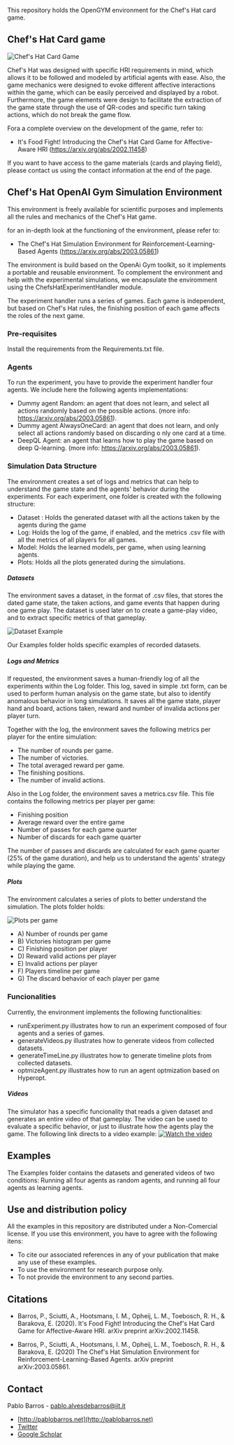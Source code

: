 This repository holds the OpenGYM environment for the Chef's Hat card game.

## Chef's Hat Card game

![Chef's Hat Card Game](gitImages/cardGame.jpg) 

Chef's Hat was designed with specific HRI requirements in mind, which allows it to be followed and modeled by artificial agents with ease. Also, the game mechanics were designed to evoke different affective interactions within the game, which can be easily perceived and displayed by a robot. Furthermore, the game elements were design to facilitate the extraction of the game state through the use of QR-codes and specific turn taking actions, which do not break the game flow.

Fora a complete overview on the development of the game, refer to:

- It's Food Fight! Introducing the Chef's Hat Card Game for Affective-Aware HRI (https://arxiv.org/abs/2002.11458)


If you want to have access to the game materials (cards and playing field), please contact us using the contact information at the end of the page.


## Chef's Hat OpenAI Gym Simulation Environment

This environment is freely available for scientific purposes and implements all the rules and mechanics of the Chef's Hat game.

for an in-depth look at the functioning of the environment, please refer to:
 - The Chef's Hat Simulation Environment for Reinforcement-Learning-Based Agents (https://arxiv.org/abs/2003.05861)

The environment is build based on the OpenAi Gym toolkit, so it implements a portable and reusable environment.
To complement the environment and help with the experimental simulations, we encapsulate the enviromment using the
ChefsHatExperimentHandler module.

The experiment handler runs a series of games. Each game is independent, but based on Chef's Hat rules, the finishing position
of each game affects the roles of the next game.

### Pre-requisites

Install the requirements from the Requirements.txt file.

### Agents

To run the experiment, you have to provide the experiment handler four agents. We include here the following
agents implementations:
 - Dummy agent Random: an agent that does not learn, and select all actions randomly based on the possible actions. (more info: https://arxiv.org/abs/2003.05861).
 - Dummy agent AlwaysOneCard: an agent that does not learn, and only select all actions randomly based on discarding o
 nly one card at a time.
 - DeepQL Agent: an agent that learns how to play the game based on deep Q-learning. (more info: https://arxiv.org/abs/2003.05861).

### Simulation Data Structure

The environment creates a set of logs and metrics that can help to understand the game state and the agents'
behavior during the experiments. For each experiment, one folder is created with the following structure:

- Dataset : Holds the generated dataset with all the actions taken by the agents during the game
- Log: Holds the log of the game, if enabled, and the metrics .csv file with all the metrics of all players for all games.
- Model: Holds the learned models, per game, when using learning agents.
- Plots: Holds all the plots generated during the simulations.

##### Datasets

The environment saves a dataset, in the format of .csv files, that stores the dated game state, the taken actions, and game
events that happen during one game play. The dataset is used later on to create a game-play video, and to extract specific
metrics of that gameplay.

![Dataset Example](gitImages/datasetExample.csv.png)


Our Examples folder holds specific examples of recorded datasets.

##### Logs and Metrics

If requested, the environment saves a human-friendly log of all the experiments within the Log folder. This log, saved in simple
.txt form, can be used to perform human analysis on the game state, but also to identify anomalous behavior in long
simulations. It saves all the game state, player hand and board, actions taken, reward and number of invalida actions
per player turn.

Together with the log, the environment saves  the following metrics per player for the entire simulation: 
- The number of rounds per game.
- The number of victories. 
- The total averaged reward per game.
- The finishing positions.
- The number of invalid actions.

Also in the Log folder, the environment saves a metrics.csv file. This file contains the following metrics per player per game:

- Finishing position
- Average reward over the entire game
 - Number of passes for each game quarter
 - Number of discards for each game quarter
 
 The number of passes and discards are calculated for each game quarter (25% of the game duration), and help us to 
 understand the agents' strategy while playing the game.

##### Plots

The environment calculates a series of plots to better understand the simulation. The plots folder holds:

![Plots per game](gitImages/allPlots.png)

- A) Number of rounds per game
- B) Victories histogram per game
- C) Finishing position per player
- D) Reward valid actions per player
- E) Invalid actions per player
- F) Players timeline per game
- G) The discard behavior of each player per game

### Funcionalities

Currently, the environment implements the following functionalities:
 - runExperiment.py illustrates how to run an experiment composed of four agents and a series of games.
 - generateVideos.py illustrates how to generate videos from collected datasets.
 - generateTimeLine.py illustrates how to generate timeline plots from collected datasets.
 - optmizeAgent.py illustrates how to run an agent optmization based on Hyperopt.
 
 ##### Videos
 
 The simulator has a specific funcionality that reads a given dataset and generates an entire video of that gameplay.
 The video can be used to evaluate a specific behavior, or just to illustrate how the agents play the game.
 The following link directs to a video example:
 [![Watch the video](Examples/exampleSimulator.png)](https://www.youtube.com/embed/rxp3Xx4De7k)
 

## Examples

The Examples folder contains the datasets and generated videos of two conditions: Running all four agents as random agents, and running all four agents as learning agents.


 ## Use and distribution policy

All the examples in this repository are distributed under a Non-Comercial license. If you use this environment, you have to agree with the following itens:

- To cite our associated references in any of your publication that make any use of these examples.
- To use the environment for research purpose only.
- To not provide the environment to any second parties.

## Citations

- Barros, P., Sciutti, A., Hootsmans, I. M., Opheij, L. M., Toebosch, R. H., & Barakova, E. (2020). It's Food Fight! Introducing the Chef's Hat Card Game for Affective-Aware HRI. arXiv preprint arXiv:2002.11458.

- Barros, P., Sciutti, A., Hootsmans, I. M., Opheij, L. M., Toebosch, R. H., & Barakova, E. (2020) The Chef's Hat Simulation Environment for Reinforcement-Learning-Based Agents. arXiv preprint arXiv:2003.05861.

## Contact

Pablo Barros - pablo.alvesdebarros@iit.it

- [http://pablobarros.net](http://pablobarros.net)
- [Twitter](https://twitter.com/PBarros_br)
- [Google Scholar](https://scholar.google.com/citations?user=LU9tpkMAAAAJ)
